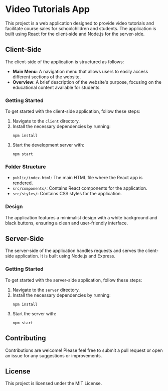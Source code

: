 # Video Tutorials App

This project is a web application designed to provide video tutorials and facilitate course sales for schoolchildren and students. The application is built using React for the client-side and Node.js for the server-side.

## Client-Side

The client-side of the application is structured as follows:

- **Main Menu**: A navigation menu that allows users to easily access different sections of the website.
- **Overview**: A brief description of the website's purpose, focusing on the educational content available for students.

### Getting Started

To get started with the client-side application, follow these steps:

1. Navigate to the `client` directory.
2. Install the necessary dependencies by running:
   ```
   npm install
   ```
3. Start the development server with:
   ```
   npm start
   ```

### Folder Structure

- `public/index.html`: The main HTML file where the React app is rendered.
- `src/components/`: Contains React components for the application.
- `src/styles/`: Contains CSS styles for the application.

### Design

The application features a minimalist design with a white background and black buttons, ensuring a clean and user-friendly interface.

## Server-Side

The server-side of the application handles requests and serves the client-side application. It is built using Node.js and Express.

### Getting Started

To get started with the server-side application, follow these steps:

1. Navigate to the `server` directory.
2. Install the necessary dependencies by running:
   ```
   npm install
   ```
3. Start the server with:
   ```
   npm start
   ```

## Contributing

Contributions are welcome! Please feel free to submit a pull request or open an issue for any suggestions or improvements.

## License

This project is licensed under the MIT License.